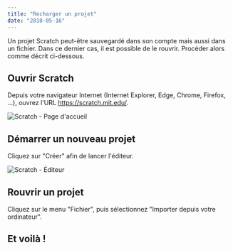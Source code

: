 ```yaml
---
title: "Recharger un projet"
date: "2018-05-16"
---
```

Un projet Scratch peut-être sauvegardé dans son compte mais aussi dans un fichier. Dans ce dernier cas, il est possible de le rouvrir. Procéder alors comme décrit ci-dessous.

<!--more-->

## Ouvrir Scratch

Depuis votre navigateur Internet (Internet Explorer, Edge, Chrome, Firefox, ...), ouvrez l'URL https://scratch.mit.edu/. 

![Scratch - Page d'accueil](scratch-home.png)

## Démarrer un nouveau projet

Cliquez sur "Créer" afin de lancer l'éditeur.

![Scratch - Éditeur](scratch-editor.png)

## Rouvrir un projet

Cliquez sur le menu "Fichier", puis sélectionnez "Importer depuis votre ordinateur".

## Et voilà !